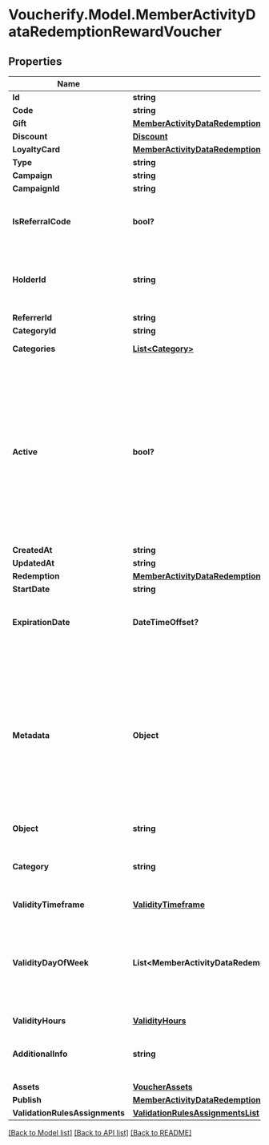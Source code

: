 # Voucherify.Model.MemberActivityDataRedemptionRewardVoucher

## Properties

Name | Type | Description | Notes
------------ | ------------- | ------------- | -------------
**Id** | **string** |  | [optional] 
**Code** | **string** |  | [optional] 
**Gift** | [**MemberActivityDataRedemptionRewardVoucherGift**](MemberActivityDataRedemptionRewardVoucherGift.md) |  | [optional] 
**Discount** | [**Discount**](Discount.md) |  | [optional] 
**LoyaltyCard** | [**MemberActivityDataRedemptionRewardVoucherLoyaltyCard**](MemberActivityDataRedemptionRewardVoucherLoyaltyCard.md) |  | [optional] 
**Type** | **string** |  | [optional] 
**Campaign** | **string** |  | [optional] 
**CampaignId** | **string** |  | [optional] 
**IsReferralCode** | **bool?** | Flag indicating whether this voucher is a referral code; &#x60;true&#x60; for campaign type &#x60;REFERRAL_PROGRAM&#x60;. | [optional] 
**HolderId** | **string** | Unique customer identifier of the redeemable holder. It equals to the customer ID assigned by Voucherify. | [optional] 
**ReferrerId** | **string** |  | [optional] 
**CategoryId** | **string** |  | [optional] 
**Categories** | [**List&lt;Category&gt;**](Category.md) | Contains details about the category. | [optional] 
**Active** | **bool?** | Shows whether the voucher is on or off. &#x60;true&#x60; indicates an *active* voucher and &#x60;false&#x60; indicates an *inactive* voucher. and A flag to toggle the voucher on or off. You can disable a voucher even though it&#39;s within the active period defined by the &#x60;start_date&#x60; and &#x60;expiration_date&#x60;.    - &#x60;true&#x60; indicates an *active* voucher - &#x60;false&#x60; indicates an *inactive* voucher | [optional] 
**CreatedAt** | **string** |  | [optional] 
**UpdatedAt** | **string** |  | [optional] 
**Redemption** | [**MemberActivityDataRedemptionRewardVoucherRedemption**](MemberActivityDataRedemptionRewardVoucherRedemption.md) |  | [optional] 
**StartDate** | **string** |  | [optional] 
**ExpirationDate** | **DateTimeOffset?** | Expiration timestamp defines when the code expires in ISO 8601 format.  Voucher is *inactive after* this date. | [optional] 
**Metadata** | **Object** | A set of custom key/value pairs that you can attach to a voucher. The metadata object stores all custom attributes assigned to the voucher. and The metadata object stores all custom attributes assigned to the code. A set of key/value pairs that you can attach to a voucher object. It can be useful for storing additional information about the voucher in a structured format. | [optional] 
**Object** | **string** |  | [optional] 
**Category** | **string** | Tag defining the category that this voucher belongs to. Useful when listing vouchers using the List Vouchers endpoint. | [optional] 
**ValidityTimeframe** | [**ValidityTimeframe**](ValidityTimeframe.md) |  | [optional] 
**ValidityDayOfWeek** | **List&lt;MemberActivityDataRedemptionRewardVoucher.ValidityDayOfWeekEnum&gt;** | Integer array corresponding to the particular days of the week in which the voucher is valid.  - &#x60;0&#x60; Sunday - &#x60;1&#x60; Monday - &#x60;2&#x60; Tuesday - &#x60;3&#x60; Wednesday - &#x60;4&#x60; Thursday - &#x60;5&#x60; Friday - &#x60;6&#x60; Saturday | [optional] 
**ValidityHours** | [**ValidityHours**](ValidityHours.md) |  | [optional] 
**AdditionalInfo** | **string** | An optional field to keep any extra textual information about the code such as a code description and details. | [optional] 
**Assets** | [**VoucherAssets**](VoucherAssets.md) |  | [optional] 
**Publish** | [**MemberActivityDataRedemptionRewardVoucherPublish**](MemberActivityDataRedemptionRewardVoucherPublish.md) |  | [optional] 
**ValidationRulesAssignments** | [**ValidationRulesAssignmentsList**](ValidationRulesAssignmentsList.md) |  | [optional] 

[[Back to Model list]](../README.md#documentation-for-models) [[Back to API list]](../README.md#documentation-for-api-endpoints) [[Back to README]](../README.md)

